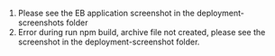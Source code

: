 1. Please see the EB application screenshot in the deployment-screenshots folder
2. Error during run npm build, archive file not created, please see the screenshot in the deployment-screenshot folder.